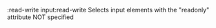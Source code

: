 :read-write
    input:read-write
    Selects input elements with the "readonly"  
    attribute NOT specified  
